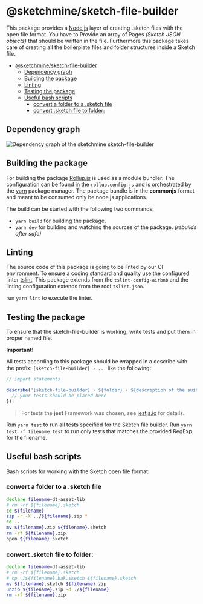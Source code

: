 # @sketchmine/sketch-file-builder

This package provides a [Node.js](https://nodejs.org/en/) layer of creating .sketch files with the open file format. You have to Provide an array of Pages *(Sketch JSON objects)* that should be written in the file. Furthermore this package takes care of creating all the boilerplate files and folder structures inside a Sketch file.

- [@sketchmine/sketch-file-builder](#sketchminesketch-file-builder)
  - [Dependency graph](#dependency-graph)
  - [Building the package](#building-the-package)
  - [Linting](#linting)
  - [Testing the package](#testing-the-package)
  - [Useful bash scripts](#useful-bash-scripts)
    - [convert a folder to a .sketch file](#convert-a-folder-to-a-sketch-file)
    - [convert .sketch file to folder:](#convert-sketch-file-to-folder)

## Dependency graph

![Dependency graph of the sketchmine sketch-file-builder](https://dt-cdn.net/images/sketch-file-builder-3920-aaa3e21a95.png)

## Building the package

For building the package [Rollup.js](https://rollupjs.org/guide/en) is used as a module bundler. The configuration can be found in the `rollup.config.js` and is orchestrated by the [yarn](https://yarnpkg.com/en/) package manager.
The package bundle is in the **commonjs** format and meant to be consumed only be node.js applications.

The build can be started with the following two commands:

- `yarn build` for building the package.
- `yarn dev` for building and watching the sources of the package. *(rebuilds after safe)*

## Linting

The source code of this package is going to be linted by our CI environment. To ensure a coding standard and quality use the configured linter [tslint](https://palantir.github.io/tslint/). This package extends from the `tslint-config-airbnb` and the linting configuration extends from the root `tslint.json`.

run `yarn lint` to execute the linter.

## Testing the package

To ensure that the sketch-file-builder is working, write tests and put them in proper named file.

**Important!**

All tests according to this package should be wrapped in a describe with the prefix: `[sketch-file-builder] › ...` like the following:

```typescript
// import statements

describe('[sketch-file-builder] › ${folder} › ${description of the suite}', () => {
  // your tests should be placed here
});
```

> For tests the **jest** Framework was chosen, see [jestjs.io](https://jestjs.io/) for details.

Run `yarn test` to run all tests specified for the Sketch file builder. Run `yarn test -f filename.test` to run only tests that matches the provided RegExp for the filename.

## Useful bash scripts

Bash scripts for working with the Sketch open file format:

### convert a folder to a .sketch file

``` bash
declare filename=dt-asset-lib
# rm -rf ${filename}.sketch
cd ${filename}
zip -r -X ../${filename}.zip *
cd ..
mv ${filename}.zip ${filename}.sketch
rm -rf ${filename}.zip
open ${filename}.sketch

```

### convert .sketch file to folder:

``` bash
declare filename=dt-asset-lib
# rm -rf ${filename}.sketch
# cp ./${filename}.bak.sketch ${filename}.sketch
mv ${filename}.sketch ${filename}.zip
unzip ${filename}.zip -d ./${filename}
rm -rf ${filename}.zip
```
